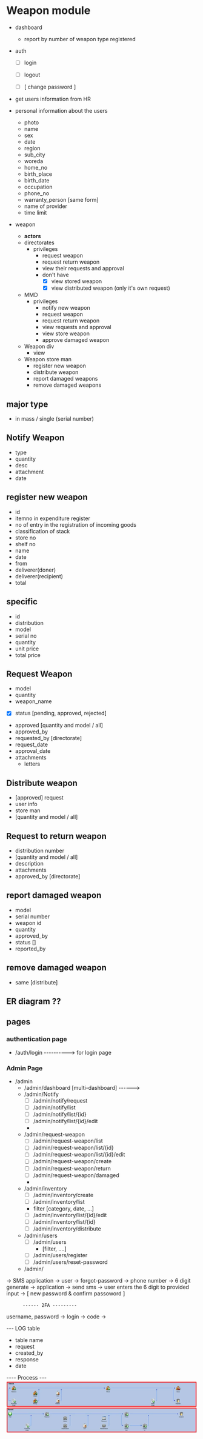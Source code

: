 # Weapon module
- dashboard
  - report by number of weapon type registered
- auth
  - [ ] login
  - [ ] logout
  - [ ] [ change password ]
	

- get users information from HR
- personal information about the users
  - photo
  - name
  -  sex
  -  date
  -  region
  -  sub_city
  -  woreda
  -  home_no
  -  birth_place
  -  birth_date
  -  occupation
  -  phone_no
  -  warranty_person [same form]
  - name of provider
  - time limit

- weapon
  - **actors**
  - directorates
    - privileges
      - request weapon
      - request return weapon
      - view their requests and approval
      - don't have 
        - [x] view stored weapon
        - [x] view distributed weapon (only it's own request)
  - MMD
    - privileges
      - notify new weapon
      - request weapon
      - request return weapon
      - view requests and approval
      - view store weapon
      - approve damaged weapon 
  - Weapon div
      - view
  - Weapon store man
      - register new weapon
      - distribute weapon
      - report damaged weapons
      - remove damaged weapons

## major type
  - in mass / single (serial number)


## Notify Weapon
  - type
  - quantity
  - desc
  - attachment
  - date
## register new weapon
  - id
  - itemno in expenditure register
  - no of entry in the registration of incoming goods
  - classification of stack
  - store no
  - shelf no
  - name
  - date
  - from
  - deliverer(doner)
  - deliverer(recipient)
  - total
  ## specific
  - id
  - distribution
  - model
  - serial no
  - quantity
  - unit price
  - total price


## Request Weapon
   - model
   - quantity
   - weapon_name
   - [x] status [pending, approved, rejected]
   - approved [quantity and model / all]
   - approved_by
   - requested_by [directorate]
   - request_date
   - approval_date
   - attachments
     - letters

## Distribute weapon
   - [approved] request
   - user info
   - store man
   - [quantity and model / all]

## Request to return weapon
  - distribution number
  - [quantity and model / all]
  - description
  - attachments
  - approved_by [directorate]

## report damaged weapon
  - model
  - serial number
  - weapon id
  - quantity
  - approved_by
  - status []
  - reported_by
## remove damaged weapon
  - same [distribute]

## ER diagram ??


## pages
### authentication page
  - /auth/login  ----------> for login page
### Admin Page
  - /admin
    - /admin/dashboard [multi-dashboard] ------> 
    - /admin/Notify
      - [ ]  /admin/notify/request
      - [ ]  /admin/notify/list
      - [ ]  /admin/notify/list/{id}
      - [ ]  /admin/notify/list/{id}/edit
      - 
    - /admin/request-weapon
      - [ ]  /admin/request-weapon/list
      - [ ]  /admin/request-weapon/list/{id}
      - [ ]  /admin/request-weapon/list/{id}/edit
      - [ ]  /admin/request-weapon/create
      - [ ]  /admin/request-weapon/return
      - [ ]  /admin/request-weapon/damaged
      - 
    - /admin/inventory
      - [ ]  /admin/inventory/create
      - [ ]  /admin/inventory/list
        - filter [category, date, ...]
      - [ ]  /admin/inventory/list/{id}/edit
      - [ ]  /admin/inventory/list/{id}
      - [ ] /admin/inventory/distribute
    
    - /admin/users
      - [ ] /admin/users
        - [filter, ....]
      - [ ] /admin/users/register
      - [ ] /admin/users/reset-password
  
    - /admin/

-> SMS application
-> user -> forgot-password -> phone number -> 6 digit generate -> application -> send sms -> user enters the 6 digit to provided input
-> [ new password & confirm passoword ]

          ------ 2FA ---------
username, password -> login -> code -> 

--- LOG table
- table name
- request
- created_by
- response
- date



---- Process ---
![img.png](img.png)
